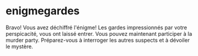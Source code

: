 # enigmegardes
Bravo! Vous avez déchiffré l'énigme! Les gardes impressionnés par votre perspicacité, vous ont laissé entrer. Vous pouvez maintenant participer à la murder party. Préparez-vous à interroger les autres suspects et à dévoiler le mystère.
